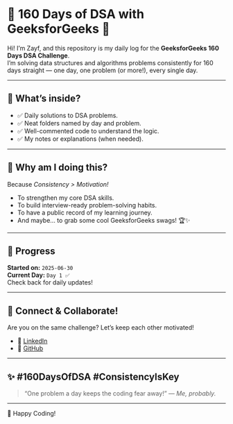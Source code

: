 # 🚀 160 Days of DSA with GeeksforGeeks 💚

Hi! I’m Zayf, and this repository is my daily log for the **GeeksforGeeks 160 Days DSA Challenge**.  
I’m solving data structures and algorithms problems consistently for 160 days straight — one day, one problem (or more!), every single day.

---

## 📌 **What’s inside?**
- ✅ Daily solutions to DSA problems.
- ✅ Neat folders named by day and problem.
- ✅ Well-commented code to understand the logic.
- ✅ My notes or explanations (when needed).

---

## 🎯 **Why am I doing this?**
Because *Consistency > Motivation!*  
- To strengthen my core DSA skills.
- To build interview-ready problem-solving habits.
- To have a public record of my learning journey.
- And maybe… to grab some cool GeeksforGeeks swags! 🏆✨

---

## 🚦 **Progress**
**Started on:** `2025-06-30`  
**Current Day:** `Day 1 ✅`  
Check back for daily updates!

---

## 🤝 **Connect & Collaborate!**
Are you on the same challenge? Let’s keep each other motivated!  
- 📧 [LinkedIn](https://www.linkedin.com/in/mdzafirhasan/)
- 🐙 [GitHub](https://github.com/CodeWithZayf)

---

## ✨ **#160DaysOfDSA #ConsistencyIsKey**

> “One problem a day keeps the coding fear away!” — *Me, probably.*

---

💚 Happy Coding!  
